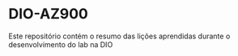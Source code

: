# DIO-AZ900
Este repositório contém o resumo das lições aprendidas durante o desenvolvimento do lab na DIO
